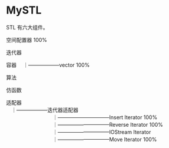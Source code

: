 # MySTL
STL 有六大组件。

空间配置器 100%

迭代器

容器
　｜——————vector 100%


算法

仿函数

适配器  
　｜——————迭代器适配器  
　　　　　　　　　｜——————————Insert Iterator    100%  
　　　　　　　　　｜——————————Reverse Iterator   100%  
　　　　　　　　　｜——————————IOStream Iterator  
　　　　　　　　　｜——————————Move Iterator      100%  


